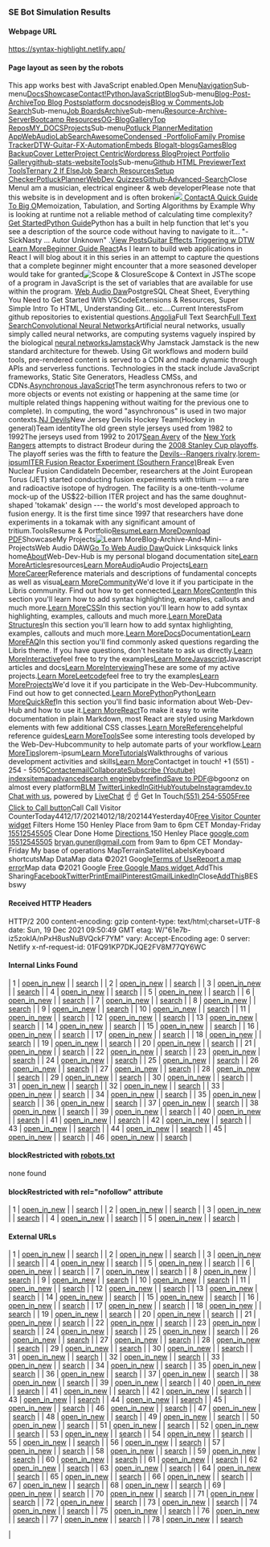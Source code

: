 ### SE Bot Simulation Results

#### Webpage URL

https://syntax-highlight.netlify.app/

#### Page layout as seen by the robots

This app works best with JavaScript enabled.[](https://syntax-highlight.netlify.app/)Open Menu[Navigation](https://syntax-highlight.netlify.app/docs/sitemap)Sub-menu[Docs](https://syntax-highlight.netlify.app/docs)[Showcase](https://syntax-highlight.netlify.app/showcase)[Contact!](https://syntax-highlight.netlify.app/docs/faq/contact)[Python](https://syntax-highlight.netlify.app/docs/python/python-ds)[JavaScript](https://syntax-highlight.netlify.app/javascript)[Blog](https://syntax-highlight.netlify.app/blog/)Sub-menu[Blog-Post-Archive](https://bgoonz.blogspot.com/)[Top Blog Posts](https://blog-w-comments.vercel.app/)[platform docs](https://syntax-highlight.netlify.app/blog/platform-docs/)[nodejs](https://syntax-highlight.netlify.app/docs/articles/nodejs/)[Blog w Comments](https://syntax-highlight.netlify.app/blogWcomments/)[Job Search](https://syntax-highlight.netlify.app/docs/interview/job-search-nav/)Sub-menu[Job Boards](https://syntax-highlight.netlify.app/interview/job-boards)[Archive](https://syntax-highlight.netlify.app/docs/tools/Archive)Sub-menu[Resource-Archive-Server](https://github.com/bgoonz/Learning-Assets)[Bootcamp Resources](https://lambda-resources.netlify.app/)[OG-Blog](https://web-dev-resource-hub.netlify.app/)[Gallery](https://syntax-highlight.netlify.app/docs/gallery)[Top Repos](https://syntax-highlight.netlify.app/docs)[MY_DOCS](https://bryan-guner.gitbook.io/my-docs/)[Projects](https://syntax-highlight.netlify.app/docs/projects)Sub-menu[Potluck Planner](https://potluck-landing.netlify.app/)[Meditation App](https://meditate42app.netlify.app/)[WebAudioLab](https://panoramic-eggplant-452e4.netlify.app/)[SearchAwesome](https://bgoonz.github.io/searchAwesome/)[Condensed -Portfolio](https://bg-portfolio.netlify.app/)[Family Promise Tracker](https://a.familypromiseservicetracker.dev/)[DTW-Guitar-FX-Automation](https://github.com/bgoonz/Revamped-Automatic-Guitar-Effect-Triggering)[Embeds Blog](https://friendly-panda-b61ab.netlify.app/)[alt-blogs](https://bgoonz-blog-v3-0.netlify.app/)[Games](https://bgoonz-games.netlify.app/)[Blog Backup](https://bgoonz-blog-v3-0.netlify.app/)[Cover Letter](https://bgoonz-cv.netlify.app/)[Project Centric](https://project-portfolio42.netlify.app/)[Wordpress Blog](https://web-dev-hub.com/)[Project Portfolio Gallery](https://project-portfolio42.netlify.app/)[github-stats-website](https://bgoonz.github.io/github-stats-website/)[Tools](https://syntax-highlight.netlify.app/docs/tools)Sub-menu[Github HTML Previewer](https://githtmlpreview.netlify.app/)[Text Tools](https://devtools42.netlify.app/)[Ternary 2 If Else](https://ternary42.netlify.app/)[Job Search Resources](https://determined-dijkstra-ee7390.netlify.app/)[Setup Checker](https://github.com/bgoonz/web-dev-setup-checker)[PotluckPlanner](https://potluck-landing.netlify.app/)[WebDev Quizzes](https://web-dev-interview-prep-quiz-website.netlify.app/)[Github-Advanced-Search](https://github.com/search/advanced)Close Menu[](https://github.com/BGOOONZ-BLOG/BGOONZ_BLOG_2.0)I am a musician, electrical engineer & web developerPlease note that this website is in development and is often broken![](https://www.vagrantup.com/)[](mailto:bryan.guner@gmail.com)[](https://www.youtube.com/channel/UC9-rYyUMsnEBK8G8fCyrXXA/videos)[](https://www.instagram.com/bgoonz/?hl=en)[](https://www.pinterest.com/bryanguner/_saved/)[](https://www.linkedin.com/in/bryan-guner-046199128/)[ ](https://webpack.js.org/)[](https://www.adobe.com/products/xd.html)[](https://app.netlify.com/sites/bgoonz-blog/deploys)[](https://github.com/bgoonz/github-readme-activity-graph)[Contact](https://sidebar-blog.netlify.app/contact/)[A Quick Guide To Big O](https://medium.com/star-gazers/a-quick-guide-to-big-o-notation-memoization-tabulation-and-sorting-algorithms-by-example-803ff193c522)Memoization, Tabulation, and Sorting Algorithms by Example Why is looking at runtime not a reliable method of calculating time complexity?[Get Started](https://syntax-highlight.netlify.app/docs)[Python Guide](https://bgoonzblog20master.gtsb.io/docs/python/)Python has a built in help function that let's you see a description of the source code without having to navigate to it... "-SickNasty ... Autor Unknown" .[View Posts](https://bgoonzblog20master.gtsb.io/docs/python/)[Guitar Effects Triggering w DTW](https://github.com/bgoonz/Revamped-Automatic-Guitar-Effect-Triggering) [Learn More](https://syntax-highlight.netlify.app/docs/tools)[Beginner Guide React](https://bryanguner.medium.com/introductory-react-part-2-cda01615a186)As I learn to build web applications in React I will blog about it in this series in an attempt to capture the questions that a complete beginner might encounter that a more seasoned developer would take for granted![Scope & Closure](https://dev.to/bgoonz/scope-and-context-in-javascript-5cma)Scope & Context in JSThe scope of a program in JavaScript is the set of variables that are available for use within the program. [Web Audio Daw](https://mihirbeg28.netlify.app/)PostgreSQL Cheat Sheet, Everything You Need to Get Started With VSCodeExtensions & Resources, Super Simple Intro To HTML, Understanding Git... etc....Current InterestsFrom github repositories to existential questions.[Angolia](https://syntax-highlight.netlify.app/angolia)Full Text Search[Full Text Search](https://www.algolia.com/)[Convolutional Neural Networks](https://syntax-highlight.netlify.app/neural)Artificial neural networks, usually simply called neural networks, are computing systems vaguely inspired by the biological [neural networks](https://github.com/tensorflow/tensorflow)[Jamstack](https://syntax-highlight.netlify.app/jamstack)Why Jamstack Jamstack is the new standard architecture for theweb. Using Git workflows and modern build tools, pre-rendered content is served to a CDN and made dynamic through APIs and serverless functions. Technologies in the stack include JavaScript frameworks, Static Site Generators, Headless CMSs, and CDNs.[Asynchronous JavaScript](https://syntax-highlight.netlify.app/lorem-ipsum)The term asynchronous refers to two or more objects or events not existing or happening at the same time (or multiple related things happening without waiting for the previous one to complete). In computing, the word "asynchronous" is used in two major contexts.[NJ Devils](https://www.allaboutthejersey.com/)New Jersey Devils Hockey Team(Hockey in general)Team identity[](https://en.wikipedia.org/wiki/File:OldDevils.png)The old green style jerseys used from 1982 to 1992The jerseys used from 1992 to 2017[Sean Avery](https://en.wikipedia.org/wiki/Sean_Avery) of the [New York Rangers](https://en.wikipedia.org/wiki/New_York_Rangers) attempts to distract Brodeur during the [2008 Stanley Cup playoffs](https://en.wikipedia.org/wiki/2008_Stanley_Cup_playoffs). The playoff series was the fifth to feature the [Devils--Rangers rivalry](https://en.wikipedia.org/wiki/Devils%E2%80%93Rangers_rivalry).[lorem-ipsum](https://www.xml-sitemaps.com/#)[ITER Fusion Reactor Experiment (Southern France)](https://syntax-highlight.netlify.app/lorem-ipsum)Break Even Nuclear Fusion CandidateIn December, researchers at the Joint European Torus (JET) started conducting fusion experiments with tritium --- a rare and radioactive isotope of hydrogen. The facility is a one-tenth-volume mock-up of the US$22-billion ITER project and has the same doughnut-shaped 'tokamak' design --- the world's most developed approach to fusion energy. It is the first time since 1997 that researchers have done experiments in a tokamak with any significant amount of tritium.ToolsResume & Portfolio[Resume](https://github.com/bgoonz/resume-cv-portfolio-samples/raw/master/2021-resume/bryan-guner-resume-2021.pdf)[Learn More](https://1drv.ms/b/s!AkGiZ9n9CRDSpLsZsnPtiN7p77vq6A)[Download PDF](https://www.xml-sitemaps.com/#)ShowcaseMy Projects![Learn More](https://syntax-highlight.netlify.app/showcase)Blog-Archive-And-Mini-ProjectsWeb Audio DAW[Go To Web Audio Daw](https://mihirbegmusiclab.netlify.app/)Quick Linksquick links home[About](https://syntax-highlight.netlify.app/docs/about/)Web-Dev-Hub is my personal blogand documentation site[Learn More](https://syntax-highlight.netlify.app/docs/about/)[Articles](https://syntax-highlight.netlify.app/docs/articles/)resources[Learn More](https://syntax-highlight.netlify.app/docs/articles/)[Audio](https://syntax-highlight.netlify.app/docs/audio/)Audio Projects[Learn More](https://syntax-highlight.netlify.app/docs/audio/)[Career](https://syntax-highlight.netlify.app/docs/career/)Reference materials and descriptions of fundamental concepts as well as visua[Learn More](https://syntax-highlight.netlify.app/docs/career/)[Community](https://syntax-highlight.netlify.app/docs/community/)We'd love it if you participate in the Libris community. Find out how to get connected.[Learn More](https://syntax-highlight.netlify.app/docs/community/)[Content](https://syntax-highlight.netlify.app/docs/content/)In this section you'll learn how to add syntax highlighting, examples, callouts and much more.[Learn More](https://syntax-highlight.netlify.app/docs/content/)[CSS](https://syntax-highlight.netlify.app/docs/css/)In this section you'll learn how to add syntax highlighting, examples, callouts and much more.[Learn More](https://syntax-highlight.netlify.app/docs/css/)[Data Structures](https://syntax-highlight.netlify.app/docs/data-structures/)In this section you'll learn how to add syntax highlighting, examples, callouts and much more.[Learn More](https://syntax-highlight.netlify.app/docs/data-structures/)[Docs](https://syntax-highlight.netlify.app/docs/docs/)Documentation[Learn More](https://syntax-highlight.netlify.app/docs/docs/)[FAQ](https://syntax-highlight.netlify.app/docs/faq/)In this section you'll find commonly asked questions regarding the Libris theme. If you have questions, don't hesitate to ask us directly.[Learn More](https://syntax-highlight.netlify.app/docs/faq/)[Interactive](https://syntax-highlight.netlify.app/docs/interact/)feel free to try the examples[Learn More](https://syntax-highlight.netlify.app/docs/interact/)[Javascript](https://syntax-highlight.netlify.app/docs/javascript/)Javascript articles and docs[Learn More](https://syntax-highlight.netlify.app/docs/javascript/)[Interviewing](https://syntax-highlight.netlify.app/docs/interview/)These are some of my active projects.[Learn More](https://syntax-highlight.netlify.app/docs/interview/)[Leetcode](https://syntax-highlight.netlify.app/docs/leetcode/)feel free to try the examples[Learn More](https://syntax-highlight.netlify.app/docs/leetcode/)[Projects](https://syntax-highlight.netlify.app/docs/projects/)We'd love it if you participate in the Web-Dev-Hubcommunity. Find out how to get connected.[Learn More](https://syntax-highlight.netlify.app/docs/projects/)[Python](https://syntax-highlight.netlify.app/docs/python/)Python[Learn More](https://syntax-highlight.netlify.app/docs/python/)[QuickRef](https://syntax-highlight.netlify.app/docs/quick-reference/)In this section you'll find basic information about Web-Dev-Hub and how to use it.[Learn More](https://syntax-highlight.netlify.app/docs/quick-reference/)[React](https://syntax-highlight.netlify.app/docs/react/)To make it easy to write documentation in plain Markdown, most React are styled using Markdown elements with few additional CSS classes.[Learn More](https://syntax-highlight.netlify.app/docs/react/)[Reference](https://syntax-highlight.netlify.app/docs/reference/)helpful reference guides[Learn More](https://syntax-highlight.netlify.app/docs/reference/)[Tools](https://syntax-highlight.netlify.app/docs/tools/)See some interesting tools developed by the Web-Dev-Hubcommunity to help automate parts of your workflow.[Learn More](https://syntax-highlight.netlify.app/docs/tools/)[Tips](https://syntax-highlight.netlify.app/docs/tips/)lorem-ipsum[Learn More](https://syntax-highlight.netlify.app/docs/tips/)[Tutorials](https://syntax-highlight.netlify.app/docs/tutorials/)Walkthroughs of various development activities and skills[Learn More](https://syntax-highlight.netlify.app/docs/tutorials/)Contactget in touch! +1 (551) - 254 - 5505[Contact](https://syntax-highlight.netlify.app/docs/faq/contact)[email](https://syntax-highlight.netlify.app/mailto:bryan.guner@gmail.com)[Collaborate](https://webdevhub.jetbrains.space/oauth/auth/invite/419dd305ba717a392a02aa5b4e41e09c)[Subscribe (Youtube)](https://syntax-highlight.netlify.app/) [index](https://search.freefind.com/siteindex.html?si=14588965)[sitemap](https://search.freefind.com/find.html?si=14588965&m=0&p=0)[advanced](https://search.freefind.com/find.html?si=14588965&pid=a)[search engine](https://www.freefind.com/)[byfreefind](https://www.freefind.com/)[Save to PDF](https://pdfcrowd.com/url_to_pdf/?)@bgoonz on almost every platform[BLM](https://random-static-html-deploys.netlify.app/blm.html) [Twitter](https://twitter.com/bgooonz)[LinkedIn](https://www.linkedin.com/in/bryan-guner-046199128/)[GitHub](https://github.com/bgoonz)[Youtube](https://www.youtube.com/channel/UC9-rYyUMsnEBK8G8fCyrXXA)[Instagram](https://www.instagram.com/bgoonz/?hl=en)[dev.to](https://dev.to/bgoonz) [Chat with us](https://www.livechatinc.com/chat-with/13199361/), powered by [LiveChat](https://www.livechatinc.com/?welcome) ☝️ ☝️ Get In Touch[(551) 254-5505](tel:+15512545505)[Free Click to Call button](https://elfsight.com/click-to-call-widget/?utm_source=websites&utm_medium=clients&utm_content=click-to-call&utm_term=bgoonz-blog.netlify.app&utm_campaign=free-widget)Call Call Visitor CounterToday4412/17/20214012/18/202144Yesterday40[Free Visitor Counter widget](https://elfsight.com/visitor-counter-widget/?utm_source=websites&utm_medium=clients&utm_content=visitor-counter&utm_term=bgoonz-blog.netlify.app&utm_campaign=free-widget) Filters Home 150 Henley Place from 9am to 6pm CET Monday-Friday [15512545505](tel:15512545505) Clear Done Home [Directions ](https://www.google.com/maps/dir/?api=1&destination=40.7670206,)150 Henley Place [google.com](https://google.com/) [15512545505](tel:15512545505) <bryan.guner@gmail.com> from 9am to 6pm CET Monday-Friday My base of operations MapTerrainSatelliteLabels[](https://maps.google.com/maps?ll=40.768166,-74.016988&z=17&t=m&hl=en&gl=US&mapclient=apiv3)Keyboard shortcutsMap DataMap data ©2021 Google[Terms of Use](https://www.google.com/intl/en_US/help/terms_maps.html)[Report a map error](https://www.google.com/maps/@40.7681663,-74.0169881,17z/data=!10m1!1e1!12b1?source=apiv3&rapsrc=apiv3)Map data ©2021 Google [Free Google Maps widget ](https://elfsight.com/google-maps-widget/?utm_source=websites&utm_medium=clients&utm_content=google-maps&utm_term=bgoonz-blog.netlify.app&utm_campaign=free-widget)AddThis Sharing[Facebook](https://www.xml-sitemaps.com/#)[Twitter](https://www.xml-sitemaps.com/#)[Print](https://www.xml-sitemaps.com/#)[Email](https://www.xml-sitemaps.com/#)[Pinterest](https://www.xml-sitemaps.com/#)[Gmail](https://www.xml-sitemaps.com/#)[LinkedIn](https://www.xml-sitemaps.com/#)[](https://www.xml-sitemaps.com/#)Close[](https://syntax-highlight.netlify.app/)[AddThis](https://www.addthis.com/website-tools/overview?utm_source=AddThis%20Tools&utm_medium=image)BESbswy

#### Received HTTP Headers

HTTP/2 200
content-encoding: gzip
content-type: text/html;charset=UTF-8
date: Sun, 19 Dec 2021 09:50:49 GMT
etag: W/"61e7b-iz5zokIA/nPxH8usNuBVQckF7YM"
vary: Accept-Encoding
age: 0
server: Netlify
x-nf-request-id: 01FQ91KP7DKJQE2FV8M77QY6WC

#### Internal Links Found

| 1 | [open_in_new](https://syntax-highlight.netlify.app/ 'Open this page in a new windows') | | [search](https://www.xml-sitemaps.com/se-bot-simulator.html?go=1&pageurl=https%3A%2F%2Fbgoonz-blog.netlify.app%2F&se=googlebot 'Check this page with SE bot simulator') |
| 2 | [open_in_new](https://syntax-highlight.netlify.app/docs/sitemap 'Open this page in a new windows') | | [search](https://www.xml-sitemaps.com/se-bot-simulator.html?go=1&pageurl=https%3A%2F%2Fbgoonz-blog.netlify.app%2Fdocs%2Fsitemap&se=googlebot 'Check this page with SE bot simulator') |
| 3 | [open_in_new](https://syntax-highlight.netlify.app/docs 'Open this page in a new windows') | | [search](https://www.xml-sitemaps.com/se-bot-simulator.html?go=1&pageurl=https%3A%2F%2Fbgoonz-blog.netlify.app%2Fdocs&se=googlebot 'Check this page with SE bot simulator') |
| 4 | [open_in_new](https://syntax-highlight.netlify.app/showcase 'Open this page in a new windows') | | [search](https://www.xml-sitemaps.com/se-bot-simulator.html?go=1&pageurl=https%3A%2F%2Fbgoonz-blog.netlify.app%2Fshowcase&se=googlebot 'Check this page with SE bot simulator') |
| 5 | [open_in_new](https://syntax-highlight.netlify.app/docs/faq/contact 'Open this page in a new windows') | | [search](https://www.xml-sitemaps.com/se-bot-simulator.html?go=1&pageurl=https%3A%2F%2Fbgoonz-blog.netlify.app%2Fdocs%2Ffaq%2Fcontact&se=googlebot 'Check this page with SE bot simulator') |
| 6 | [open_in_new](https://syntax-highlight.netlify.app/docs/python/python-ds 'Open this page in a new windows') | | [search](https://www.xml-sitemaps.com/se-bot-simulator.html?go=1&pageurl=https%3A%2F%2Fbgoonz-blog.netlify.app%2Fdocs%2Fpython%2Fpython-ds&se=googlebot 'Check this page with SE bot simulator') |
| 7 | [open_in_new](https://syntax-highlight.netlify.app/javascript 'Open this page in a new windows') | | [search](https://www.xml-sitemaps.com/se-bot-simulator.html?go=1&pageurl=https%3A%2F%2Fbgoonz-blog.netlify.app%2Fjavascript&se=googlebot 'Check this page with SE bot simulator') |
| 8 | [open_in_new](https://syntax-highlight.netlify.app/blog/ 'Open this page in a new windows') | | [search](https://www.xml-sitemaps.com/se-bot-simulator.html?go=1&pageurl=https%3A%2F%2Fbgoonz-blog.netlify.app%2Fblog%2F&se=googlebot 'Check this page with SE bot simulator') |
| 9 | [open_in_new](https://syntax-highlight.netlify.app/blog/platform-docs/ 'Open this page in a new windows') | | [search](https://www.xml-sitemaps.com/se-bot-simulator.html?go=1&pageurl=https%3A%2F%2Fbgoonz-blog.netlify.app%2Fblog%2Fplatform-docs%2F&se=googlebot 'Check this page with SE bot simulator') |
| 10 | [open_in_new](https://syntax-highlight.netlify.app/docs/articles/nodejs/ 'Open this page in a new windows') | | [search](https://www.xml-sitemaps.com/se-bot-simulator.html?go=1&pageurl=https%3A%2F%2Fbgoonz-blog.netlify.app%2Fdocs%2Farticles%2Fnodejs%2F&se=googlebot 'Check this page with SE bot simulator') |
| 11 | [open_in_new](https://syntax-highlight.netlify.app/blogWcomments/ 'Open this page in a new windows') | | [search](https://www.xml-sitemaps.com/se-bot-simulator.html?go=1&pageurl=https%3A%2F%2Fbgoonz-blog.netlify.app%2FblogWcomments%2F&se=googlebot 'Check this page with SE bot simulator') |
| 12 | [open_in_new](https://syntax-highlight.netlify.app/docs/interview/job-search-nav/ 'Open this page in a new windows') | | [search](https://www.xml-sitemaps.com/se-bot-simulator.html?go=1&pageurl=https%3A%2F%2Fbgoonz-blog.netlify.app%2Fdocs%2Finterview%2Fjob-search-nav%2F&se=googlebot 'Check this page with SE bot simulator') |
| 13 | [open_in_new](https://syntax-highlight.netlify.app/interview/job-boards 'Open this page in a new windows') | | [search](https://www.xml-sitemaps.com/se-bot-simulator.html?go=1&pageurl=https%3A%2F%2Fbgoonz-blog.netlify.app%2Finterview%2Fjob-boards&se=googlebot 'Check this page with SE bot simulator') |
| 14 | [open_in_new](https://syntax-highlight.netlify.app/docs/tools/Archive 'Open this page in a new windows') | | [search](https://www.xml-sitemaps.com/se-bot-simulator.html?go=1&pageurl=https%3A%2F%2Fbgoonz-blog.netlify.app%2Fdocs%2Ftools%2FArchive&se=googlebot 'Check this page with SE bot simulator') |
| 15 | [open_in_new](https://syntax-highlight.netlify.app/docs/gallery 'Open this page in a new windows') | | [search](https://www.xml-sitemaps.com/se-bot-simulator.html?go=1&pageurl=https%3A%2F%2Fbgoonz-blog.netlify.app%2Fdocs%2Fgallery&se=googlebot 'Check this page with SE bot simulator') |
| 16 | [open_in_new](https://syntax-highlight.netlify.app/docs/projects 'Open this page in a new windows') | | [search](https://www.xml-sitemaps.com/se-bot-simulator.html?go=1&pageurl=https%3A%2F%2Fbgoonz-blog.netlify.app%2Fdocs%2Fprojects&se=googlebot 'Check this page with SE bot simulator') |
| 17 | [open_in_new](https://syntax-highlight.netlify.app/docs/tools 'Open this page in a new windows') | | [search](https://www.xml-sitemaps.com/se-bot-simulator.html?go=1&pageurl=https%3A%2F%2Fbgoonz-blog.netlify.app%2Fdocs%2Ftools&se=googlebot 'Check this page with SE bot simulator') |
| 18 | [open_in_new](https://syntax-highlight.netlify.app/angolia 'Open this page in a new windows') | | [search](https://www.xml-sitemaps.com/se-bot-simulator.html?go=1&pageurl=https%3A%2F%2Fbgoonz-blog.netlify.app%2Fangolia&se=googlebot 'Check this page with SE bot simulator') |
| 19 | [open_in_new](https://syntax-highlight.netlify.app/neural%20networks 'Open this page in a new windows') | | [search](https://www.xml-sitemaps.com/se-bot-simulator.html?go=1&pageurl=https%3A%2F%2Fbgoonz-blog.netlify.app%2Fneural+networks&se=googlebot 'Check this page with SE bot simulator') |
| 20 | [open_in_new](https://syntax-highlight.netlify.app/jamstack 'Open this page in a new windows') | | [search](https://www.xml-sitemaps.com/se-bot-simulator.html?go=1&pageurl=https%3A%2F%2Fbgoonz-blog.netlify.app%2Fjamstack&se=googlebot 'Check this page with SE bot simulator') |
| 21 | [open_in_new](https://syntax-highlight.netlify.app/lorem-ipsum 'Open this page in a new windows') | | [search](https://www.xml-sitemaps.com/se-bot-simulator.html?go=1&pageurl=https%3A%2F%2Fbgoonz-blog.netlify.app%2Florem-ipsum&se=googlebot 'Check this page with SE bot simulator') |
| 22 | [open_in_new](https://syntax-highlight.netlify.app/docs/about/ 'Open this page in a new windows') | | [search](https://www.xml-sitemaps.com/se-bot-simulator.html?go=1&pageurl=https%3A%2F%2Fbgoonz-blog.netlify.app%2Fdocs%2Fabout%2F&se=googlebot 'Check this page with SE bot simulator') |
| 23 | [open_in_new](https://syntax-highlight.netlify.app/docs/articles/ 'Open this page in a new windows') | | [search](https://www.xml-sitemaps.com/se-bot-simulator.html?go=1&pageurl=https%3A%2F%2Fbgoonz-blog.netlify.app%2Fdocs%2Farticles%2F&se=googlebot 'Check this page with SE bot simulator') |
| 24 | [open_in_new](https://syntax-highlight.netlify.app/docs/audio/ 'Open this page in a new windows') | | [search](https://www.xml-sitemaps.com/se-bot-simulator.html?go=1&pageurl=https%3A%2F%2Fbgoonz-blog.netlify.app%2Fdocs%2Faudio%2F&se=googlebot 'Check this page with SE bot simulator') |
| 25 | [open_in_new](https://syntax-highlight.netlify.app/docs/career/ 'Open this page in a new windows') | | [search](https://www.xml-sitemaps.com/se-bot-simulator.html?go=1&pageurl=https%3A%2F%2Fbgoonz-blog.netlify.app%2Fdocs%2Fcareer%2F&se=googlebot 'Check this page with SE bot simulator') |
| 26 | [open_in_new](https://syntax-highlight.netlify.app/docs/community/ 'Open this page in a new windows') | | [search](https://www.xml-sitemaps.com/se-bot-simulator.html?go=1&pageurl=https%3A%2F%2Fbgoonz-blog.netlify.app%2Fdocs%2Fcommunity%2F&se=googlebot 'Check this page with SE bot simulator') |
| 27 | [open_in_new](https://syntax-highlight.netlify.app/docs/content/ 'Open this page in a new windows') | | [search](https://www.xml-sitemaps.com/se-bot-simulator.html?go=1&pageurl=https%3A%2F%2Fbgoonz-blog.netlify.app%2Fdocs%2Fcontent%2F&se=googlebot 'Check this page with SE bot simulator') |
| 28 | [open_in_new](https://syntax-highlight.netlify.app/docs/css/ 'Open this page in a new windows') | | [search](https://www.xml-sitemaps.com/se-bot-simulator.html?go=1&pageurl=https%3A%2F%2Fbgoonz-blog.netlify.app%2Fdocs%2Fcss%2F&se=googlebot 'Check this page with SE bot simulator') |
| 29 | [open_in_new](https://syntax-highlight.netlify.app/docs/data-structures/ 'Open this page in a new windows') | | [search](https://www.xml-sitemaps.com/se-bot-simulator.html?go=1&pageurl=https%3A%2F%2Fbgoonz-blog.netlify.app%2Fdocs%2Fdata-structures%2F&se=googlebot 'Check this page with SE bot simulator') |
| 30 | [open_in_new](https://syntax-highlight.netlify.app/docs/docs/ 'Open this page in a new windows') | | [search](https://www.xml-sitemaps.com/se-bot-simulator.html?go=1&pageurl=https%3A%2F%2Fbgoonz-blog.netlify.app%2Fdocs%2Fdocs%2F&se=googlebot 'Check this page with SE bot simulator') |
| 31 | [open_in_new](https://syntax-highlight.netlify.app/docs/faq/ 'Open this page in a new windows') | | [search](https://www.xml-sitemaps.com/se-bot-simulator.html?go=1&pageurl=https%3A%2F%2Fbgoonz-blog.netlify.app%2Fdocs%2Ffaq%2F&se=googlebot 'Check this page with SE bot simulator') |
| 32 | [open_in_new](https://syntax-highlight.netlify.app/docs/interact/ 'Open this page in a new windows') | | [search](https://www.xml-sitemaps.com/se-bot-simulator.html?go=1&pageurl=https%3A%2F%2Fbgoonz-blog.netlify.app%2Fdocs%2Finteract%2F&se=googlebot 'Check this page with SE bot simulator') |
| 33 | [open_in_new](https://syntax-highlight.netlify.app/docs/javascript/ 'Open this page in a new windows') | | [search](https://www.xml-sitemaps.com/se-bot-simulator.html?go=1&pageurl=https%3A%2F%2Fbgoonz-blog.netlify.app%2Fdocs%2Fjavascript%2F&se=googlebot 'Check this page with SE bot simulator') |
| 34 | [open_in_new](https://syntax-highlight.netlify.app/docs/interview/ 'Open this page in a new windows') | | [search](https://www.xml-sitemaps.com/se-bot-simulator.html?go=1&pageurl=https%3A%2F%2Fbgoonz-blog.netlify.app%2Fdocs%2Finterview%2F&se=googlebot 'Check this page with SE bot simulator') |
| 35 | [open_in_new](https://syntax-highlight.netlify.app/docs/leetcode/ 'Open this page in a new windows') | | [search](https://www.xml-sitemaps.com/se-bot-simulator.html?go=1&pageurl=https%3A%2F%2Fbgoonz-blog.netlify.app%2Fdocs%2Fleetcode%2F&se=googlebot 'Check this page with SE bot simulator') |
| 36 | [open_in_new](https://syntax-highlight.netlify.app/docs/projects/ 'Open this page in a new windows') | | [search](https://www.xml-sitemaps.com/se-bot-simulator.html?go=1&pageurl=https%3A%2F%2Fbgoonz-blog.netlify.app%2Fdocs%2Fprojects%2F&se=googlebot 'Check this page with SE bot simulator') |
| 37 | [open_in_new](https://syntax-highlight.netlify.app/docs/python/ 'Open this page in a new windows') | | [search](https://www.xml-sitemaps.com/se-bot-simulator.html?go=1&pageurl=https%3A%2F%2Fbgoonz-blog.netlify.app%2Fdocs%2Fpython%2F&se=googlebot 'Check this page with SE bot simulator') |
| 38 | [open_in_new](https://syntax-highlight.netlify.app/docs/quick-reference/ 'Open this page in a new windows') | | [search](https://www.xml-sitemaps.com/se-bot-simulator.html?go=1&pageurl=https%3A%2F%2Fbgoonz-blog.netlify.app%2Fdocs%2Fquick-reference%2F&se=googlebot 'Check this page with SE bot simulator') |
| 39 | [open_in_new](https://syntax-highlight.netlify.app/docs/react/ 'Open this page in a new windows') | | [search](https://www.xml-sitemaps.com/se-bot-simulator.html?go=1&pageurl=https%3A%2F%2Fbgoonz-blog.netlify.app%2Fdocs%2Freact%2F&se=googlebot 'Check this page with SE bot simulator') |
| 40 | [open_in_new](https://syntax-highlight.netlify.app/docs/reference/ 'Open this page in a new windows') | | [search](https://www.xml-sitemaps.com/se-bot-simulator.html?go=1&pageurl=https%3A%2F%2Fbgoonz-blog.netlify.app%2Fdocs%2Freference%2F&se=googlebot 'Check this page with SE bot simulator') |
| 41 | [open_in_new](https://syntax-highlight.netlify.app/docs/tools/ 'Open this page in a new windows') | | [search](https://www.xml-sitemaps.com/se-bot-simulator.html?go=1&pageurl=https%3A%2F%2Fbgoonz-blog.netlify.app%2Fdocs%2Ftools%2F&se=googlebot 'Check this page with SE bot simulator') |
| 42 | [open_in_new](https://syntax-highlight.netlify.app/docs/tips/ 'Open this page in a new windows') | | [search](https://www.xml-sitemaps.com/se-bot-simulator.html?go=1&pageurl=https%3A%2F%2Fbgoonz-blog.netlify.app%2Fdocs%2Ftips%2F&se=googlebot 'Check this page with SE bot simulator') |
| 43 | [open_in_new](https://syntax-highlight.netlify.app/docs/tutorials/ 'Open this page in a new windows') | | [search](https://www.xml-sitemaps.com/se-bot-simulator.html?go=1&pageurl=https%3A%2F%2Fbgoonz-blog.netlify.app%2Fdocs%2Ftutorials%2F&se=googlebot 'Check this page with SE bot simulator') |
| 44 | [open_in_new](https://syntax-highlight.netlify.app/mailto:bryan.guner@gmail.com 'Open this page in a new windows') | | [search](https://www.xml-sitemaps.com/se-bot-simulator.html?go=1&pageurl=https%3A%2F%2Fbgoonz-blog.netlify.app%2Fmailto%3Abryan.guner%40gmail.com&se=googlebot 'Check this page with SE bot simulator') |
| 45 | [open_in_new](https://syntax-highlight.netlify.app/%20https://www.youtube.com/channel/UC9-rYyUMsnEBK8G8fCyrXXA?sub_confirmation=1 'Open this page in a new windows') | | [search](https://www.xml-sitemaps.com/se-bot-simulator.html?go=1&pageurl=https%3A%2F%2Fbgoonz-blog.netlify.app%2F+https%3A%2F%2Fwww.youtube.com%2Fchannel%2FUC9-rYyUMsnEBK8G8fCyrXXA%3Fsub_confirmation%3D1&se=googlebot 'Check this page with SE bot simulator') |
| 46 | [open_in_new](https://syntax-highlight.netlify.app/about:blank 'Open this page in a new windows') | | [search](https://www.xml-sitemaps.com/se-bot-simulator.html?go=1&pageurl=https%3A%2F%2Fbgoonz-blog.netlify.app%2Fabout%3Ablank&se=googlebot 'Check this page with SE bot simulator') |

#### blockRestricted with [robots.txt](https://syntax-highlight.netlify.app/robots.txt)

none found

#### blockRestricted with rel="nofollow" attribute

| 1 | [open_in_new](https://www.freefind.com/ 'Open this page in a new windows') | | [search](https://www.xml-sitemaps.com/se-bot-simulator.html?go=1&pageurl=https%3A%2F%2Fwww.freefind.com&se=googlebot 'Check this page with SE bot simulator') |
| 2 | [open_in_new](https://www.freefind.com/ 'Open this page in a new windows') | | [search](https://www.xml-sitemaps.com/se-bot-simulator.html?go=1&pageurl=https%3A%2F%2Fwww.freefind.com&se=googlebot 'Check this page with SE bot simulator') |
| 3 | [open_in_new](https://www.livechatinc.com/chat-with/13199361/ 'Open this page in a new windows') | | [search](https://www.xml-sitemaps.com/se-bot-simulator.html?go=1&pageurl=https%3A%2F%2Fwww.livechatinc.com%2Fchat-with%2F13199361%2F&se=googlebot 'Check this page with SE bot simulator') |
| 4 | [open_in_new](https://www.google.com/maps/dir/?api=1&destination=40.7670206,%20-74.01698809999999 'Open this page in a new windows') | | [search](https://www.xml-sitemaps.com/se-bot-simulator.html?go=1&pageurl=https%3A%2F%2Fwww.google.com%2Fmaps%2Fdir%2F%3Fapi%3D1%26amp%3Bdestination%3D40.7670206%2C+-74.01698809999999&se=googlebot 'Check this page with SE bot simulator') |
| 5 | [open_in_new](https://google.com/ 'Open this page in a new windows') | | [search](https://www.xml-sitemaps.com/se-bot-simulator.html?go=1&pageurl=https%3A%2F%2Fgoogle.com&se=googlebot 'Check this page with SE bot simulator') |

#### External URLs

| 1 | [open_in_new](https://minnesotafreedomfund.org/ 'Open this page in a new windows') | | [search](https://www.xml-sitemaps.com/se-bot-simulator.html?go=1&pageurl=https%3A%2F%2Fminnesotafreedomfund.org%2F&se=googlebot 'Check this page with SE bot simulator') |
| 2 | [open_in_new](http://blmbadge.unicornplatform.com/ 'Open this page in a new windows') | | [search](https://www.xml-sitemaps.com/se-bot-simulator.html?go=1&pageurl=http%3A%2F%2Fblmbadge.unicornplatform.com&se=googlebot 'Check this page with SE bot simulator') |
| 3 | [open_in_new](https://bgoonz.blogspot.com/ 'Open this page in a new windows') | | [search](https://www.xml-sitemaps.com/se-bot-simulator.html?go=1&pageurl=https%3A%2F%2Fbgoonz.blogspot.com%2F&se=googlebot 'Check this page with SE bot simulator') |
| 4 | [open_in_new](https://blog-w-comments.vercel.app/ 'Open this page in a new windows') | | [search](https://www.xml-sitemaps.com/se-bot-simulator.html?go=1&pageurl=https%3A%2F%2Fblog-w-comments.vercel.app%2F&se=googlebot 'Check this page with SE bot simulator') |
| 5 | [open_in_new](https://github.com/bgoonz/Learning-Assets 'Open this page in a new windows') | | [search](https://www.xml-sitemaps.com/se-bot-simulator.html?go=1&pageurl=https%3A%2F%2Fgithub.com%2Fbgoonz%2FLearning-Assets&se=googlebot 'Check this page with SE bot simulator') |
| 6 | [open_in_new](https://lambda-resources.netlify.app/ 'Open this page in a new windows') | | [search](https://www.xml-sitemaps.com/se-bot-simulator.html?go=1&pageurl=https%3A%2F%2Flambda-resources.netlify.app%2F&se=googlebot 'Check this page with SE bot simulator') |
| 7 | [open_in_new](https://web-dev-resource-hub.netlify.app/ 'Open this page in a new windows') | | [search](https://www.xml-sitemaps.com/se-bot-simulator.html?go=1&pageurl=https%3A%2F%2Fweb-dev-resource-hub.netlify.app%2F&se=googlebot 'Check this page with SE bot simulator') |
| 8 | [open_in_new](https://bryan-guner.gitbook.io/my-docs/ 'Open this page in a new windows') | | [search](https://www.xml-sitemaps.com/se-bot-simulator.html?go=1&pageurl=https%3A%2F%2Fbryan-guner.gitbook.io%2Fmy-docs%2F&se=googlebot 'Check this page with SE bot simulator') |
| 9 | [open_in_new](https://potluck-landing.netlify.app/ 'Open this page in a new windows') | | [search](https://www.xml-sitemaps.com/se-bot-simulator.html?go=1&pageurl=https%3A%2F%2Fpotluck-landing.netlify.app%2F&se=googlebot 'Check this page with SE bot simulator') |
| 10 | [open_in_new](https://meditate42app.netlify.app/ 'Open this page in a new windows') | | [search](https://www.xml-sitemaps.com/se-bot-simulator.html?go=1&pageurl=https%3A%2F%2Fmeditate42app.netlify.app%2F&se=googlebot 'Check this page with SE bot simulator') |
| 11 | [open_in_new](https://panoramic-eggplant-452e4.netlify.app/ 'Open this page in a new windows') | | [search](https://www.xml-sitemaps.com/se-bot-simulator.html?go=1&pageurl=https%3A%2F%2Fpanoramic-eggplant-452e4.netlify.app%2F&se=googlebot 'Check this page with SE bot simulator') |
| 12 | [open_in_new](https://bgoonz.github.io/searchAwesome/ 'Open this page in a new windows') | | [search](https://www.xml-sitemaps.com/se-bot-simulator.html?go=1&pageurl=https%3A%2F%2Fbgoonz.github.io%2FsearchAwesome%2F&se=googlebot 'Check this page with SE bot simulator') |
| 13 | [open_in_new](https://bg-portfolio.netlify.app/ 'Open this page in a new windows') | | [search](https://www.xml-sitemaps.com/se-bot-simulator.html?go=1&pageurl=https%3A%2F%2Fbg-portfolio.netlify.app%2F&se=googlebot 'Check this page with SE bot simulator') |
| 14 | [open_in_new](https://a.familypromiseservicetracker.dev/ 'Open this page in a new windows') | | [search](https://www.xml-sitemaps.com/se-bot-simulator.html?go=1&pageurl=https%3A%2F%2Fa.familypromiseservicetracker.dev%2F&se=googlebot 'Check this page with SE bot simulator') |
| 15 | [open_in_new](https://github.com/bgoonz/Revamped-Automatic-Guitar-Effect-Triggering 'Open this page in a new windows') | | [search](https://www.xml-sitemaps.com/se-bot-simulator.html?go=1&pageurl=https%3A%2F%2Fgithub.com%2Fbgoonz%2FRevamped-Automatic-Guitar-Effect-Triggering&se=googlebot 'Check this page with SE bot simulator') |
| 16 | [open_in_new](https://friendly-panda-b61ab.netlify.app/ 'Open this page in a new windows') | | [search](https://www.xml-sitemaps.com/se-bot-simulator.html?go=1&pageurl=https%3A%2F%2Ffriendly-panda-b61ab.netlify.app%2F&se=googlebot 'Check this page with SE bot simulator') |
| 17 | [open_in_new](https://bgoonz-blog-v3-0.netlify.app/ 'Open this page in a new windows') | | [search](https://www.xml-sitemaps.com/se-bot-simulator.html?go=1&pageurl=https%3A%2F%2Fbgoonz-blog-v3-0.netlify.app%2F&se=googlebot 'Check this page with SE bot simulator') |
| 18 | [open_in_new](https://bgoonz-games.netlify.app/ 'Open this page in a new windows') | | [search](https://www.xml-sitemaps.com/se-bot-simulator.html?go=1&pageurl=https%3A%2F%2Fbgoonz-games.netlify.app%2F&se=googlebot 'Check this page with SE bot simulator') |
| 19 | [open_in_new](https://bgoonz-cv.netlify.app/ 'Open this page in a new windows') | | [search](https://www.xml-sitemaps.com/se-bot-simulator.html?go=1&pageurl=https%3A%2F%2Fbgoonz-cv.netlify.app%2F&se=googlebot 'Check this page with SE bot simulator') |
| 20 | [open_in_new](https://project-portfolio42.netlify.app/ 'Open this page in a new windows') | | [search](https://www.xml-sitemaps.com/se-bot-simulator.html?go=1&pageurl=https%3A%2F%2Fproject-portfolio42.netlify.app%2F&se=googlebot 'Check this page with SE bot simulator') |
| 21 | [open_in_new](https://web-dev-hub.com/ 'Open this page in a new windows') | | [search](https://www.xml-sitemaps.com/se-bot-simulator.html?go=1&pageurl=https%3A%2F%2Fweb-dev-hub.com%2F&se=googlebot 'Check this page with SE bot simulator') |
| 22 | [open_in_new](https://bgoonz.github.io/github-stats-website/ 'Open this page in a new windows') | | [search](https://www.xml-sitemaps.com/se-bot-simulator.html?go=1&pageurl=https%3A%2F%2Fbgoonz.github.io%2Fgithub-stats-website%2F&se=googlebot 'Check this page with SE bot simulator') |
| 23 | [open_in_new](https://githtmlpreview.netlify.app/ 'Open this page in a new windows') | | [search](https://www.xml-sitemaps.com/se-bot-simulator.html?go=1&pageurl=https%3A%2F%2Fgithtmlpreview.netlify.app%2F&se=googlebot 'Check this page with SE bot simulator') |
| 24 | [open_in_new](https://devtools42.netlify.app/ 'Open this page in a new windows') | | [search](https://www.xml-sitemaps.com/se-bot-simulator.html?go=1&pageurl=https%3A%2F%2Fdevtools42.netlify.app%2F&se=googlebot 'Check this page with SE bot simulator') |
| 25 | [open_in_new](https://ternary42.netlify.app/ 'Open this page in a new windows') | | [search](https://www.xml-sitemaps.com/se-bot-simulator.html?go=1&pageurl=https%3A%2F%2Fternary42.netlify.app%2F&se=googlebot 'Check this page with SE bot simulator') |
| 26 | [open_in_new](https://determined-dijkstra-ee7390.netlify.app/ 'Open this page in a new windows') | | [search](https://www.xml-sitemaps.com/se-bot-simulator.html?go=1&pageurl=https%3A%2F%2Fdetermined-dijkstra-ee7390.netlify.app%2F&se=googlebot 'Check this page with SE bot simulator') |
| 27 | [open_in_new](https://github.com/bgoonz/web-dev-setup-checker 'Open this page in a new windows') | | [search](https://www.xml-sitemaps.com/se-bot-simulator.html?go=1&pageurl=https%3A%2F%2Fgithub.com%2Fbgoonz%2Fweb-dev-setup-checker&se=googlebot 'Check this page with SE bot simulator') |
| 28 | [open_in_new](https://web-dev-interview-prep-quiz-website.netlify.app/ 'Open this page in a new windows') | | [search](https://www.xml-sitemaps.com/se-bot-simulator.html?go=1&pageurl=https%3A%2F%2Fweb-dev-interview-prep-quiz-website.netlify.app%2F&se=googlebot 'Check this page with SE bot simulator') |
| 29 | [open_in_new](https://github.com/search/advanced 'Open this page in a new windows') | | [search](https://www.xml-sitemaps.com/se-bot-simulator.html?go=1&pageurl=https%3A%2F%2Fgithub.com%2Fsearch%2Fadvanced&se=googlebot 'Check this page with SE bot simulator') |
| 30 | [open_in_new](https://github.com/BGOOONZ-BLOG/BGOONZ_BLOG_2.0 'Open this page in a new windows') | | [search](https://www.xml-sitemaps.com/se-bot-simulator.html?go=1&pageurl=https%3A%2F%2Fgithub.com%2Fbgoonz%2FBGOONZ_BLOG_2.0&se=googlebot 'Check this page with SE bot simulator') |
| 31 | [open_in_new](https://www.vagrantup.com/ 'Open this page in a new windows') | | [search](https://www.xml-sitemaps.com/se-bot-simulator.html?go=1&pageurl=https%3A%2F%2Fwww.vagrantup.com%2F&se=googlebot 'Check this page with SE bot simulator') |
| 32 | [open_in_new](https://www.youtube.com/channel/UC9-rYyUMsnEBK8G8fCyrXXA/videos 'Open this page in a new windows') | | [search](https://www.xml-sitemaps.com/se-bot-simulator.html?go=1&pageurl=https%3A%2F%2Fwww.youtube.com%2Fchannel%2FUC9-rYyUMsnEBK8G8fCyrXXA%2Fvideos&se=googlebot 'Check this page with SE bot simulator') |
| 33 | [open_in_new](https://www.instagram.com/bgoonz/?hl=en 'Open this page in a new windows') | | [search](https://www.xml-sitemaps.com/se-bot-simulator.html?go=1&pageurl=https%3A%2F%2Fwww.instagram.com%2Fbgoonz%2F%3Fhl%3Den&se=googlebot 'Check this page with SE bot simulator') |
| 34 | [open_in_new](https://www.pinterest.com/bryanguner/_saved/ 'Open this page in a new windows') | | [search](https://www.xml-sitemaps.com/se-bot-simulator.html?go=1&pageurl=https%3A%2F%2Fwww.pinterest.com%2Fbryanguner%2F_saved%2F&se=googlebot 'Check this page with SE bot simulator') |
| 35 | [open_in_new](https://www.linkedin.com/in/bryan-guner-046199128/ 'Open this page in a new windows') | | [search](https://www.xml-sitemaps.com/se-bot-simulator.html?go=1&pageurl=https%3A%2F%2Fwww.linkedin.com%2Fin%2Fbryan-guner-046199128%2F&se=googlebot 'Check this page with SE bot simulator') |
| 36 | [open_in_new](https://webpack.js.org/ 'Open this page in a new windows') | | [search](https://www.xml-sitemaps.com/se-bot-simulator.html?go=1&pageurl=https%3A%2F%2Fwebpack.js.org%2F&se=googlebot 'Check this page with SE bot simulator') |
| 37 | [open_in_new](https://www.adobe.com/products/xd.html 'Open this page in a new windows') | | [search](https://www.xml-sitemaps.com/se-bot-simulator.html?go=1&pageurl=https%3A%2F%2Fwww.adobe.com%2Fproducts%2Fxd.html&se=googlebot 'Check this page with SE bot simulator') |
| 38 | [open_in_new](https://app.netlify.com/sites/bgoonz-blog/deploys 'Open this page in a new windows') | | [search](https://www.xml-sitemaps.com/se-bot-simulator.html?go=1&pageurl=https%3A%2F%2Fapp.netlify.com%2Fsites%2Fbgoonz-blog%2Fdeploys&se=googlebot 'Check this page with SE bot simulator') |
| 39 | [open_in_new](https://github.com/bgoonz/github-readme-activity-graph 'Open this page in a new windows') | | [search](https://www.xml-sitemaps.com/se-bot-simulator.html?go=1&pageurl=https%3A%2F%2Fgithub.com%2Fbgoonz%2Fgithub-readme-activity-graph&se=googlebot 'Check this page with SE bot simulator') |
| 40 | [open_in_new](https://sidebar-blog.netlify.app/contact/ 'Open this page in a new windows') | | [search](https://www.xml-sitemaps.com/se-bot-simulator.html?go=1&pageurl=https%3A%2F%2Fsidebar-blog.netlify.app%2Fcontact%2F&se=googlebot 'Check this page with SE bot simulator') |
| 41 | [open_in_new](https://medium.com/star-gazers/a-quick-guide-to-big-o-notation-memoization-tabulation-and-sorting-algorithms-by-example-803ff193c522 'Open this page in a new windows') | | [search](https://www.xml-sitemaps.com/se-bot-simulator.html?go=1&pageurl=https%3A%2F%2Fmedium.com%2Fstar-gazers%2Fa-quick-guide-to-big-o-notation-memoization-tabulation-and-sorting-algorithms-by-example-803ff193c522&se=googlebot 'Check this page with SE bot simulator') |
| 42 | [open_in_new](https://bgoonzblog20master.gtsb.io/docs/python/ 'Open this page in a new windows') | | [search](https://www.xml-sitemaps.com/se-bot-simulator.html?go=1&pageurl=https%3A%2F%2Fbgoonzblog20master.gatsbyjs.io%2Fdocs%2Fpython%2F&se=googlebot 'Check this page with SE bot simulator') |
| 43 | [open_in_new](https://bryanguner.medium.com/introductory-react-part-2-cda01615a186 'Open this page in a new windows') | | [search](https://www.xml-sitemaps.com/se-bot-simulator.html?go=1&pageurl=https%3A%2F%2Fbryanguner.medium.com%2Fintroductory-react-part-2-cda01615a186&se=googlebot 'Check this page with SE bot simulator') |
| 44 | [open_in_new](https://dev.to/bgoonz/scope-and-context-in-javascript-5cma 'Open this page in a new windows') | | [search](https://www.xml-sitemaps.com/se-bot-simulator.html?go=1&pageurl=https%3A%2F%2Fdev.to%2Fbgoonz%2Fscope-and-context-in-javascript-5cma&se=googlebot 'Check this page with SE bot simulator') |
| 45 | [open_in_new](https://mihirbeg28.netlify.app/ 'Open this page in a new windows') | | [search](https://www.xml-sitemaps.com/se-bot-simulator.html?go=1&pageurl=https%3A%2F%2Fmihirbeg28.netlify.app%2F&se=googlebot 'Check this page with SE bot simulator') |
| 46 | [open_in_new](https://www.algolia.com/ 'Open this page in a new windows') | | [search](https://www.xml-sitemaps.com/se-bot-simulator.html?go=1&pageurl=https%3A%2F%2Fwww.algolia.com%2F&se=googlebot 'Check this page with SE bot simulator') |
| 47 | [open_in_new](https://github.com/tensorflow/tensorflow 'Open this page in a new windows') | | [search](https://www.xml-sitemaps.com/se-bot-simulator.html?go=1&pageurl=https%3A%2F%2Fgithub.com%2Ftensorflow%2Ftensorflow&se=googlebot 'Check this page with SE bot simulator') |
| 48 | [open_in_new](https://www.allaboutthejersey.com/ 'Open this page in a new windows') | | [search](https://www.xml-sitemaps.com/se-bot-simulator.html?go=1&pageurl=https%3A%2F%2Fwww.allaboutthejersey.com%2F&se=googlebot 'Check this page with SE bot simulator') |
| 49 | [open_in_new](https://en.wikipedia.org/wiki/File:OldDevils.png 'Open this page in a new windows') | | [search](https://www.xml-sitemaps.com/se-bot-simulator.html?go=1&pageurl=https%3A%2F%2Fen.wikipedia.org%2Fwiki%2FFile%3AOldDevils.png&se=googlebot 'Check this page with SE bot simulator') |
| 50 | [open_in_new](https://en.wikipedia.org/wiki/Sean_Avery 'Open this page in a new windows') | | [search](https://www.xml-sitemaps.com/se-bot-simulator.html?go=1&pageurl=https%3A%2F%2Fen.wikipedia.org%2Fwiki%2FSean_Avery&se=googlebot 'Check this page with SE bot simulator') |
| 51 | [open_in_new](https://en.wikipedia.org/wiki/New_York_Rangers 'Open this page in a new windows') | | [search](https://www.xml-sitemaps.com/se-bot-simulator.html?go=1&pageurl=https%3A%2F%2Fen.wikipedia.org%2Fwiki%2FNew_York_Rangers&se=googlebot 'Check this page with SE bot simulator') |
| 52 | [open_in_new](https://en.wikipedia.org/wiki/2008_Stanley_Cup_playoffs 'Open this page in a new windows') | | [search](https://www.xml-sitemaps.com/se-bot-simulator.html?go=1&pageurl=https%3A%2F%2Fen.wikipedia.org%2Fwiki%2F2008_Stanley_Cup_playoffs&se=googlebot 'Check this page with SE bot simulator') |
| 53 | [open_in_new](https://en.wikipedia.org/wiki/Devils%E2%80%93Rangers_rivalry 'Open this page in a new windows') | | [search](https://www.xml-sitemaps.com/se-bot-simulator.html?go=1&pageurl=https%3A%2F%2Fen.wikipedia.org%2Fwiki%2FDevils%25E2%2580%2593Rangers_rivalry&se=googlebot 'Check this page with SE bot simulator') |
| 54 | [open_in_new](https://github.com/bgoonz/resume-cv-portfolio-samples/raw/master/2021-resume/bryan-guner-resume-2021.pdf 'Open this page in a new windows') | | [search](https://www.xml-sitemaps.com/se-bot-simulator.html?go=1&pageurl=https%3A%2F%2Fgithub.com%2Fbgoonz%2Fresume-cv-portfolio-samples%2Fraw%2Fmaster%2F2021-resume%2Fbryan-guner-resume-2021.pdf&se=googlebot 'Check this page with SE bot simulator') |
| 55 | [open_in_new](https://1drv.ms/b/s!AkGiZ9n9CRDSpLsZsnPtiN7p77vq6A 'Open this page in a new windows') | | [search](https://www.xml-sitemaps.com/se-bot-simulator.html?go=1&pageurl=https%3A%2F%2F1drv.ms%2Fb%2Fs%21AkGiZ9n9CRDSpLsZsnPtiN7p77vq6A&se=googlebot 'Check this page with SE bot simulator') |
| 56 | [open_in_new](https://mihirbegmusiclab.netlify.app/ 'Open this page in a new windows') | | [search](https://www.xml-sitemaps.com/se-bot-simulator.html?go=1&pageurl=https%3A%2F%2Fmihirbegmusiclab.netlify.app%2F&se=googlebot 'Check this page with SE bot simulator') |
| 57 | [open_in_new](https://webdevhub.jetbrains.space/oauth/auth/invite/419dd305ba717a392a02aa5b4e41e09c 'Open this page in a new windows') | | [search](https://www.xml-sitemaps.com/se-bot-simulator.html?go=1&pageurl=https%3A%2F%2Fwebdevhub.jetbrains.space%2Foauth%2Fauth%2Finvite%2F419dd305ba717a392a02aa5b4e41e09c&se=googlebot 'Check this page with SE bot simulator') |
| 58 | [open_in_new](https://search.freefind.com/siteindex.html?si=14588965 'Open this page in a new windows') | | [search](https://www.xml-sitemaps.com/se-bot-simulator.html?go=1&pageurl=https%3A%2F%2Fsearch.freefind.com%2Fsiteindex.html%3Fsi%3D14588965&se=googlebot 'Check this page with SE bot simulator') |
| 59 | [open_in_new](https://search.freefind.com/find.html?si=14588965&m=0&p=0 'Open this page in a new windows') | | [search](https://www.xml-sitemaps.com/se-bot-simulator.html?go=1&pageurl=https%3A%2F%2Fsearch.freefind.com%2Ffind.html%3Fsi%3D14588965%26amp%3Bm%3D0%26amp%3Bp%3D0&se=googlebot 'Check this page with SE bot simulator') |
| 60 | [open_in_new](https://search.freefind.com/find.html?si=14588965&pid=a 'Open this page in a new windows') | | [search](https://www.xml-sitemaps.com/se-bot-simulator.html?go=1&pageurl=https%3A%2F%2Fsearch.freefind.com%2Ffind.html%3Fsi%3D14588965%26amp%3Bpid%3Da&se=googlebot 'Check this page with SE bot simulator') |
| 61 | [open_in_new](https://pdfcrowd.com/url_to_pdf/? 'Open this page in a new windows') | | [search](https://www.xml-sitemaps.com/se-bot-simulator.html?go=1&pageurl=https%3A%2F%2Fpdfcrowd.com%2Furl_to_pdf%2F%3F&se=googlebot 'Check this page with SE bot simulator') |
| 62 | [open_in_new](https://random-static-html-deploys.netlify.app/blm.html 'Open this page in a new windows') | | [search](https://www.xml-sitemaps.com/se-bot-simulator.html?go=1&pageurl=https%3A%2F%2Frandom-static-html-deploys.netlify.app%2Fblm.html&se=googlebot 'Check this page with SE bot simulator') |
| 63 | [open_in_new](https://twitter.com/bgooonz 'Open this page in a new windows') | | [search](https://www.xml-sitemaps.com/se-bot-simulator.html?go=1&pageurl=https%3A%2F%2Ftwitter.com%2Fbgooonz&se=googlebot 'Check this page with SE bot simulator') |
| 64 | [open_in_new](https://github.com/bgoonz 'Open this page in a new windows') | | [search](https://www.xml-sitemaps.com/se-bot-simulator.html?go=1&pageurl=https%3A%2F%2Fgithub.com%2Fbgoonz&se=googlebot 'Check this page with SE bot simulator') |
| 65 | [open_in_new](https://www.youtube.com/channel/UC9-rYyUMsnEBK8G8fCyrXXA 'Open this page in a new windows') | | [search](https://www.xml-sitemaps.com/se-bot-simulator.html?go=1&pageurl=https%3A%2F%2Fwww.youtube.com%2Fchannel%2FUC9-rYyUMsnEBK8G8fCyrXXA&se=googlebot 'Check this page with SE bot simulator') |
| 66 | [open_in_new](https://dev.to/bgoonz 'Open this page in a new windows') | | [search](https://www.xml-sitemaps.com/se-bot-simulator.html?go=1&pageurl=https%3A%2F%2Fdev.to%2Fbgoonz&se=googlebot 'Check this page with SE bot simulator') |
| 67 | [open_in_new](https://www.livechatinc.com/?welcome 'Open this page in a new windows') | | [search](https://www.xml-sitemaps.com/se-bot-simulator.html?go=1&pageurl=https%3A%2F%2Fwww.livechatinc.com%2F%3Fwelcome&se=googlebot 'Check this page with SE bot simulator') |
| 68 | [open_in_new](https://elfsight.com/click-to-call-widget/?utm_source=websites&utm_medium=clients&utm_content=click-to-call&utm_term=bgoonz-blog.netlify.app&utm_campaign=free-widget 'Open this page in a new windows') | | [search](https://www.xml-sitemaps.com/se-bot-simulator.html?go=1&pageurl=https%3A%2F%2Felfsight.com%2Fclick-to-call-widget%2F%3Futm_source%3Dwebsites%26amp%3Butm_medium%3Dclients%26amp%3Butm_content%3Dclick-to-call%26amp%3Butm_term%3Dbgoonz-blog.netlify.app%26amp%3Butm_campaign%3Dfree-widget&se=googlebot 'Check this page with SE bot simulator') |
| 69 | [open_in_new](https://elfsight.com/visitor-counter-widget/?utm_source=websites&utm_medium=clients&utm_content=visitor-counter&utm_term=bgoonz-blog.netlify.app&utm_campaign=free-widget 'Open this page in a new windows') | | [search](https://www.xml-sitemaps.com/se-bot-simulator.html?go=1&pageurl=https%3A%2F%2Felfsight.com%2Fvisitor-counter-widget%2F%3Futm_source%3Dwebsites%26amp%3Butm_medium%3Dclients%26amp%3Butm_content%3Dvisitor-counter%26amp%3Butm_term%3Dbgoonz-blog.netlify.app%26amp%3Butm_campaign%3Dfree-widget&se=googlebot 'Check this page with SE bot simulator') |
| 70 | [open_in_new](https://maps.google.com/maps?ll=40.768166,-74.016988&z=17&t=m&hl=en&gl=US&mapclient=apiv3 'Open this page in a new windows') | | [search](https://www.xml-sitemaps.com/se-bot-simulator.html?go=1&pageurl=https%3A%2F%2Fmaps.google.com%2Fmaps%3Fll%3D40.768166%2C-74.016988%26amp%3Bz%3D17%26amp%3Bt%3Dm%26amp%3Bhl%3Den%26amp%3Bgl%3DUS%26amp%3Bmapclient%3Dapiv3&se=googlebot 'Check this page with SE bot simulator') |
| 71 | [open_in_new](https://www.google.com/intl/en_US/help/terms_maps.html 'Open this page in a new windows') | | [search](https://www.xml-sitemaps.com/se-bot-simulator.html?go=1&pageurl=https%3A%2F%2Fwww.google.com%2Fintl%2Fen_US%2Fhelp%2Fterms_maps.html&se=googlebot 'Check this page with SE bot simulator') |
| 72 | [open_in_new](https://www.google.com/maps/@40.7681663,-74.0169881,17z/data=!10m1!1e1!12b1?source=apiv3&rapsrc=apiv3 'Open this page in a new windows') | | [search](https://www.xml-sitemaps.com/se-bot-simulator.html?go=1&pageurl=https%3A%2F%2Fwww.google.com%2Fmaps%2F%4040.7681663%2C-74.0169881%2C17z%2Fdata%3D%2110m1%211e1%2112b1%3Fsource%3Dapiv3%26amp%3Brapsrc%3Dapiv3&se=googlebot 'Check this page with SE bot simulator') |
| 73 | [open_in_new](https://elfsight.com/google-maps-widget/?utm_source=websites&utm_medium=clients&utm_content=google-maps&utm_term=bgoonz-blog.netlify.app&utm_campaign=free-widget 'Open this page in a new windows') | | [search](https://www.xml-sitemaps.com/se-bot-simulator.html?go=1&pageurl=https%3A%2F%2Felfsight.com%2Fgoogle-maps-widget%2F%3Futm_source%3Dwebsites%26amp%3Butm_medium%3Dclients%26amp%3Butm_content%3Dgoogle-maps%26amp%3Butm_term%3Dbgoonz-blog.netlify.app%26amp%3Butm_campaign%3Dfree-widget&se=googlebot 'Check this page with SE bot simulator') |
| 74 | [open_in_new](https://www.addthis.com/website-tools/overview?utm_source=AddThis%20Tools&utm_medium=image 'Open this page in a new windows') | | [search](https://www.xml-sitemaps.com/se-bot-simulator.html?go=1&pageurl=https%3A%2F%2Fwww.addthis.com%2Fwebsite-tools%2Foverview%3Futm_source%3DAddThis%2520Tools%26amp%3Butm_medium%3Dimage&se=googlebot 'Check this page with SE bot simulator') |
| 75 | [open_in_new](https://www.googletagmanager.com/ns.html?id=GTM-5S5XXNR 'Open this page in a new windows') | | [search](https://www.xml-sitemaps.com/se-bot-simulator.html?go=1&pageurl=https%3A%2F%2Fwww.googletagmanager.com%2Fns.html%3Fid%3DGTM-5S5XXNR&se=googlebot 'Check this page with SE bot simulator') |
| 76 | [open_in_new](https://random-static-html-deploys.netlify.app/showcase2.html 'Open this page in a new windows') | | [search](https://www.xml-sitemaps.com/se-bot-simulator.html?go=1&pageurl=https%3A%2F%2Frandom-static-html-deploys.netlify.app%2Fshowcase2.html&se=googlebot 'Check this page with SE bot simulator') |
| 77 | [open_in_new](https://bgoonz.github.io/fb-and-twitter-api-embeds/ 'Open this page in a new windows') | | [search](https://www.xml-sitemaps.com/se-bot-simulator.html?go=1&pageurl=https%3A%2F%2Fbgoonz.github.io%2Ffb-and-twitter-api-embeds%2F&se=googlebot 'Check this page with SE bot simulator') |
| 78 | [open_in_new](https://s7.addthis.com/static/sh.f48a1a04fe8dbf021b4cda1d.html 'Open this page in a new windows') | | [search](https://www.xml-sitemaps.com/se-bot-simulator.html?go=1&pageurl=https%3A%2F%2Fs7.addthis.com%2Fstatic%2Fsh.f48a1a04fe8dbf021b4cda1d.html&se=googlebot 'Check this page with SE bot simulator')

|
